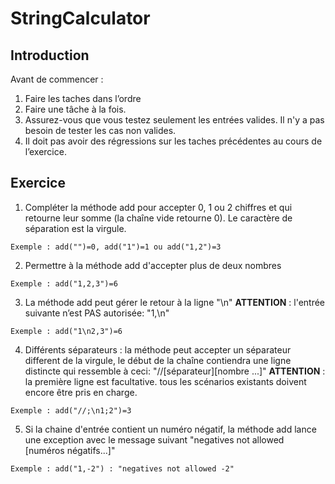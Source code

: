# StringCalculator

## Introduction

Avant de commencer : 
1. Faire les taches dans l’ordre
2. Faire une tâche à la fois.
3. Assurez-vous que vous testez seulement les entrées valides. Il n'y a pas besoin de tester les cas non valides.
4. Il doit pas avoir des régressions sur les taches précédentes au cours de l’exercice.


## Exercice
 
1. Compléter la méthode add pour accepter 0, 1 ou 2 chiffres et qui retourne leur somme (la chaîne vide retourne 0). Le caractère de séparation est la virgule.
```
Exemple : add("")=0, add("1")=1 ou add("1,2")=3
```
   
2. Permettre à la méthode add d'accepter plus de deux nombres
```
Exemple : add("1,2,3")=6
```
   
3. La méthode add peut gérer le retour à la ligne "\n"
**ATTENTION** : l'entrée suivante n’est PAS autorisée: "1,\n"
```
Exemple : add("1\n2,3")=6
```
   
4. Différents séparateurs : la méthode peut accepter un séparateur different de la virgule, le début de la chaîne contiendra une ligne distincte qui ressemble à ceci: "//[séparateur]\[nombre ...]"
**ATTENTION** : la première ligne est facultative. tous les scénarios existants doivent encore être pris en charge.
```
Exemple : add("//;\n1;2")=3
```
       
5. Si la chaine d'entrée contient un numéro négatif, la méthode add lance une exception avec le message suivant "negatives not allowed [numéros négatifs...]"
```
Exemple : add("1,-2") : "negatives not allowed -2"
```